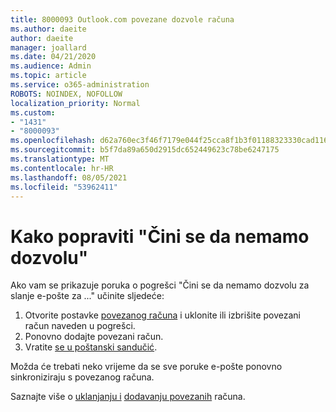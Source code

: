 ```yaml
---
title: 8000093 Outlook.com povezane dozvole računa
ms.author: daeite
author: daeite
manager: joallard
ms.date: 04/21/2020
ms.audience: Admin
ms.topic: article
ms.service: o365-administration
ROBOTS: NOINDEX, NOFOLLOW
localization_priority: Normal
ms.custom:
- "1431"
- "8000093"
ms.openlocfilehash: d62a760ec3f46f7179e044f25cca8f1b3f01188323330cad11671311eef002e6
ms.sourcegitcommit: b5f7da89a650d2915dc652449623c78be6247175
ms.translationtype: MT
ms.contentlocale: hr-HR
ms.lasthandoff: 08/05/2021
ms.locfileid: "53962411"
---
```

# <a name="how-to-fix-it-looks-like-we-dont-have-permission"></a>Kako popraviti "Čini se da nemamo dozvolu"

Ako vam se prikazuje poruka o pogrešci "Čini se da nemamo dozvolu za slanje e-pošte za ..." učinite sljedeće:

1. Otvorite postavke [povezanog računa](https://outlook.live.com/mail/options/mail/accounts) i uklonite ili izbrišite povezani račun naveden u pogrešci.
2. Ponovno dodajte povezani račun.
3. Vratite [se u poštanski sandučić](https://outlook.live.com/mail/inbox).

Možda će trebati neko vrijeme da se sve poruke e-pošte ponovno sinkroniziraju s povezanog računa.

Saznajte više o [uklanjanju i](https://support.office.com/article/0b9a6b95-ff1b-46c1-bf60-d6b3b82c5ac8?wt.mc_id=Office_Outlook_com_Alchemy) [dodavanju povezanih](https://support.office.com/article/c5224df4-5885-4e79-91ba-523aa743f0ba?wt.mc_id=Office_Outlook_com_Alchemy) računa.